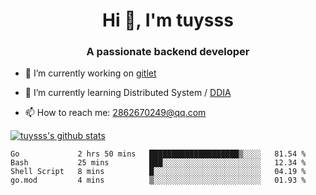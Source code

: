 <h1 align="center">Hi 👋, I'm tuysss</h1>
<h3 align="center">A passionate backend developer </h3>

- 🔭 I’m currently working on [gitlet](https://github.com/tuysss/cs61b-sp21)

- 🌱 I’m currently learning Distributed System / [DDIA](https://github.com/Vonng/ddia)
    
- 📫 How to reach me: 2862670249@qq.com

[![tuysss's github stats](https://github-readme-stats.vercel.app/api?username=tuysss)](https://github.com/tuysss/github-readme-stats)

<!--START_SECTION:waka-->

```text
Go             2 hrs 50 mins   ████████████████████▒░░░░   81.54 %
Bash           25 mins         ███░░░░░░░░░░░░░░░░░░░░░░   12.34 %
Shell Script   8 mins          █░░░░░░░░░░░░░░░░░░░░░░░░   04.19 %
go.mod         4 mins          ▒░░░░░░░░░░░░░░░░░░░░░░░░   01.93 %
```

<!--END_SECTION:waka-->

